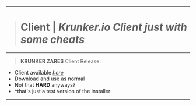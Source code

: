 __________________________________
># Client | *Krunker.io Client just with some cheats*
__________________________________
>**KRUNKER ZARES** Client Release:
- Client available *[here](https://github.com/ZaResX/KrunkerZares/releases/download/2.4.5/Official.Krunker.io.Client.exe)*
- Download and use as normal
- Not that **HARD** anyways?
- ^that's just a test version of the installer
__________________________________
